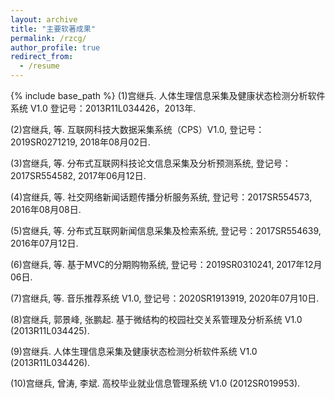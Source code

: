 ```yaml
---
layout: archive
title: "主要软著成果"
permalink: /rzcg/
author_profile: true
redirect_from:
  - /resume
---
```

{% include base_path %}
(1)宫继兵. 人体生理信息采集及健康状态检测分析软件系统 V1.0 登记号：2013R11L034426，2013年.

(2)宫继兵, 等. 互联网科技大数据采集系统（CPS）V1.0, 登记号：2019SR0271219, 2018年08月02日.

(3)宫继兵, 等. 分布式互联网科技论文信息采集及分析预测系统, 登记号：2017SR554582, 2017年06月12日.

(4)宫继兵, 等. 社交网络新闻话题传播分析服务系统, 登记号：2017SR554573, 2016年08月08日.

(5)宫继兵, 等. 分布式互联网新闻信息采集及检索系统, 登记号：2017SR554639, 2016年07月12日.

(6)宫继兵, 等. 基于MVC的分期购物系统, 登记号：2019SR0310241, 2017年12月06日.

(7)宫继兵, 等. 音乐推荐系统 V1.0, 登记号：2020SR1913919, 2020年07月10日.

(8)宫继兵, 郭景峰, 张鹏起. 基于微结构的校园社交关系管理及分析系统 V1.0 (2013R11L034425).

(9)宫继兵. 人体生理信息采集及健康状态检测分析软件系统 V1.0 (2013R11L034426).

(10)宫继兵, 曾涛, 李斌. 高校毕业就业信息管理系统 V1.0 (2012SR019953).